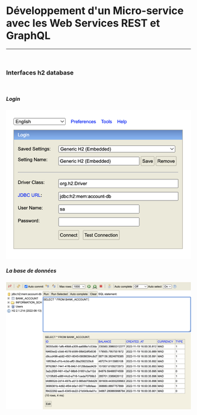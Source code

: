 <h1>Développement d'un Micro-service avec les Web Services REST et GraphQL</h1>
<hr/><br/>
<h3>Interfaces h2 database</h3>
<br/>
<h5>Login</h5>
<img src="screenshots/login.png"/>
<h5>La base de données</h5>
<img src="screenshots/database.png"/>
